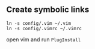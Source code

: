 ## Create symbolic links
```
ln -s config/.vim ~/.vim
ln -s config/.vimrc ~/.vimrc
```
open vim and run `PlugInstall`
